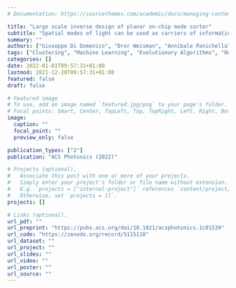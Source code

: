 ```yaml
---
# Documentation: https://sourcethemes.com/academic/docs/managing-content/

title: "Large scale inverse design of planar on-chip mode sorter"
subtitle: "Spatial modes of light can be used as carriers of information in classical optical communication, or as an alphabet in quantum optical communication. In order to exploit the spatial domain, it is required to (de)multiplex different modes from a shared input channel into different output ports. Mode sorters were already employed in free-space and fiber systems, but so far were not realized for planar guided waves. Here we present a general method for compact on-chip sorting of different planar beams with micrometric footprint and nanometric thickness. The designs are generated using a linkage-tree-based genetic algorithm and are experimentally demonstrated on a surface plasmon-polariton platform by sorting Hermite-Gaussian beams. The method we use here can be readily applied to opti-mize complex, large scale, optical devices involving beam propagation methods. "
summary: ""
authors: ["Giuseppe Di Domenico", "Dror Weisman", "Annibale Panichella", "Dolev Roitman", "Ady Arie"]
tags: ["Clustering", "Machine Learning", "Evolutionary Algorithms", "On-chip Sorting", "Hermite-Gaussian beams"]
categories: []
date: 2022-01-01T09:57:31+01:00
lastmod: 2021-12-20T09:57:31+01:00
featured: false
draft: false

# Featured image
# To use, add an image named `featured.jpg/png` to your page's folder.
# Focal points: Smart, Center, TopLeft, Top, TopRight, Left, Right, BottomLeft, Bottom, BottomRight.
image:
  caption: ""
  focal_point: ""
  preview_only: false

publication_types: ["2"]
publication: "ACS Photonics (2022)"

# Projects (optional).
#   Associate this post with one or more of your projects.
#   Simply enter your project's folder or file name without extension.
#   E.g. `projects = ["internal-project"]` references `content/project/deep-learning/index.md`.
#   Otherwise, set `projects = []`.
projects: []

# Links (optional).
url_pdf: ""
url_preprint: "https://pubs.acs.org/doi/10.1021/acsphotonics.1c01539"
url_code: "https://zenodo.org/record/5115118"
url_dataset: ""
url_project: ""
url_slides: ""
url_video: ""
url_poster: ""
url_source: ""
---
```

